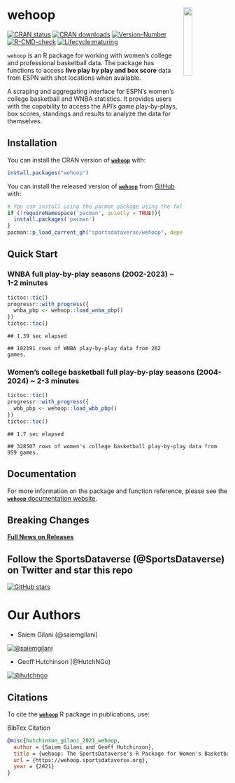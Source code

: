 
# wehoop <a href='https://wehoop.sportsdataverse.org'><img src="https://raw.githubusercontent.com/sportsdataverse/wehoop/main/logo.png" align="right"  width="20%" min-width="100px"/></a>

<!-- badges: start -->

[![CRAN
status](https://img.shields.io/badge/dynamic/json?style=for-the-badge&color=success&label=CRAN%20version&prefix=v&query=%24.Version&url=https%3A%2F%2Fcrandb.r-pkg.org%2Fwehoop)](https://CRAN.R-project.org/package=wehoop)
[![CRAN
downloads](https://img.shields.io/badge/dynamic/json?style=for-the-badge&color=success&label=Downloads&query=%24%5B0%5D.downloads&url=https%3A%2F%2Fcranlogs.r-pkg.org%2Fdownloads%2Ftotal%2F2021-10-26%3Alast-day%2Fwehoop)](https://CRAN.R-project.org/package=wehoop)
[![Version-Number](https://img.shields.io/github/r-package/v/sportsdataverse/wehoop?label=wehoop&logo=R&style=for-the-badge)](https://github.com/sportsdataverse/wehoop)
[![R-CMD-check](https://img.shields.io/github/actions/workflow/status/sportsdataverse/wehoop/R-CMD-check.yaml?branch=main&label=R-CMD-Check&logo=R&logoColor=white&style=for-the-badge)](https://github.com/sportsdataverse/wehoop/actions/workflows/R-CMD-check.yaml)
[![Lifecycle:maturing](https://img.shields.io/badge/lifecycle-maturing-blue.svg?style=for-the-badge&logo=github)](https://github.com/sportsdataverse/wehoop)

<!-- [![Twitter Follow](https://img.shields.io/twitter/follow/SaiemGilani?color=blue&label=%40SaiemGilani&logo=twitter&style=for-the-badge)](https://twitter.com/SaiemGilani) -->
<!-- [![Twitter Follow](https://img.shields.io/twitter/follow/hutchngo?color=blue&label=%40hutchngo&logo=twitter&style=for-the-badge)](https://twitter.com/hutchngo) [![Twitter Follow](https://img.shields.io/twitter/follow/sportsdataverse?color=blue&label=%40SportsDataverse&logo=twitter&style=for-the-badge)](https://twitter.com/sportsdataverse)  -->
<!-- badges: end -->

`wehoop` is an R package for working with women’s college and
professional basketball data. The package has functions to access **live
play by play and box score** data from ESPN with shot locations when
available.

A scraping and aggregating interface for ESPN’s women’s college
basketball and WNBA statistics. It provides users with the capability to
access the API’s game play-by-plays, box scores, standings and results
to analyze the data for themselves.

## **Installation**

You can install the CRAN version of
[**`wehoop`**](https://CRAN.R-project.org/package=wehoop) with:

``` r
install.packages("wehoop")
```

You can install the released version of
[**`wehoop`**](https://github.com/sportsdataverse/wehoop) from
[GitHub](https://github.com/sportsdataverse/wehoop) with:

``` r
# You can install using the pacman package using the following code:
if (!requireNamespace('pacman', quietly = TRUE)){
  install.packages('pacman')
}
pacman::p_load_current_gh("sportsdataverse/wehoop", dependencies = TRUE, update = TRUE)
```

## **Quick Start**

### **WNBA full play-by-play seasons (2002-2023) ~ 1-2 minutes**

``` r
tictoc::tic()
progressr::with_progress({
  wnba_pbp <- wehoop::load_wnba_pbp()
})
tictoc::toc()
```

    ## 1.39 sec elapsed

    ## 102191 rows of WNBA play-by-play data from 262 games.

### **Women’s college basketball full play-by-play seasons (2004-2024) ~ 2-3 minutes**

``` r
tictoc::tic()
progressr::with_progress({
  wbb_pbp <- wehoop::load_wbb_pbp()
})
tictoc::toc()
```

    ## 1.7 sec elapsed

    ## 328507 rows of women's college basketball play-by-play data from 959 games.

## **Documentation**

For more information on the package and function reference, please see
the [**`wehoop`** documentation
website](https://wehoop.sportsdataverse.org).

## **Breaking Changes**

[**Full News on
Releases**](https://wehoop.sportsdataverse.org/news/index.html)

## Follow the SportsDataverse (@SportsDataverse) on Twitter and star this repo

<!-- [![Twitter Follow](https://img.shields.io/twitter/follow/SportsDataverse?color=blue&label=%40SportsDataverse&logo=twitter&style=for-the-badge)](https://twitter.com/SportsDataverse)  -->

[![GitHub
stars](https://img.shields.io/github/stars/sportsdataverse/wehoop.svg?color=eee&logo=github&style=for-the-badge&label=Star%20wehoop&maxAge=2592000)](https://github.com/sportsdataverse/wehoop/stargazers/)

# **Our Authors**

- Saiem Gilani (@saiemgilani)  
  <!-- <a href="https://twitter.com/saiemgilani" target="blank"><img src="https://img.shields.io/twitter/follow/saiemgilani?color=blue&label=%40saiemgilani&logo=twitter&style=for-the-badge" alt="@saiemgilani" /></a> -->

<a href="https://github.com/saiemgilani" target="blank"><img src="https://img.shields.io/github/followers/saiemgilani?color=eee&logo=Github&style=for-the-badge" alt="@saiemgilani" /></a>

- Geoff Hutchinson (@HutchNGo)  
  <!-- <a href="https://twitter.com/HutchNGo" target="blank"><img src="https://img.shields.io/twitter/follow/HutchNGo?color=blue&label=%40hutchngo&logo=twitter&style=for-the-badge" alt="@HutchNGo" /></a> -->

<a href="https://github.com/hutchngo" target="blank"><img src="https://img.shields.io/github/followers/hutchngo?color=eee&logo=Github&style=for-the-badge" alt="@hutchngo" /></a>

## **Citations**

To cite the [**`wehoop`**](https://wehoop.sportsdataverse.org) R package
in publications, use:

BibTex Citation

``` bibtex
@misc{hutchinson_gilani_2021_wehoop,
  author = {Saiem Gilani and Geoff Hutchinson},
  title = {wehoop: The SportsDataverse's R Package for Women's Basketball Data.},
  url = {https://wehoop.sportsdataverse.org},
  year = {2021}
}
```
